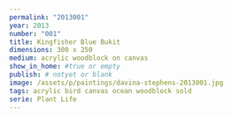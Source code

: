 ```yaml
---
permalink: "2013001"
year: 2013
number: "001"
title: Kingfisher Blue Bukit
dimensions: 300 x 250
medium: acrylic woodblock on canvas
show_in_home: #true or empty
publish: # notyet or blank
image: /assets/p/paintings/davina-stephens-2013001.jpg
tags: acrylic bird canvas ocean woodblock sold
serie: Plant Life
---
```


